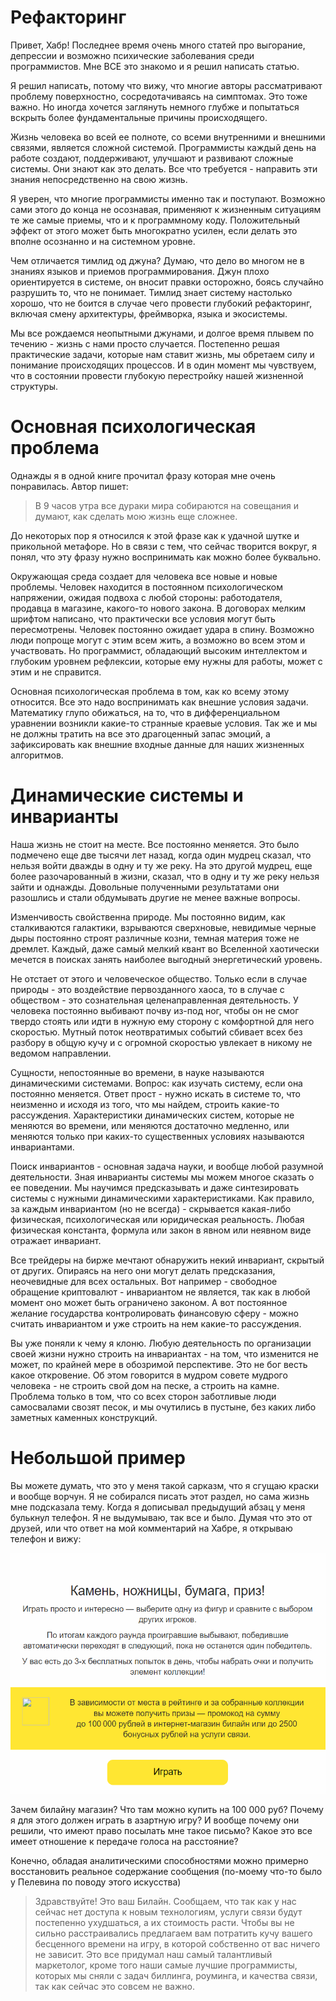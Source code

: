# Рефакторинг

Привет, Хабр! Последнее время очень много статей про выгорание, депрессии и
возможно психические заболевания среди программистов. Мне ВСЕ это знакомо
и я решил написать статью.

Я решил написать, потому что вижу, что многие авторы рассматривают проблему
поверхностно, сосредотачиваясь на симптомах. Это тоже важно. Но иногда 
хочется заглянуть немного глубже и попытаться вскрыть более фундаментальные
причины происходящего.

Жизнь человека во всей ее полноте, со всеми внутренними и внешними связями,
является сложной системой. Программисты каждый день на работе создают,
поддерживают, улучшают и развивают сложные системы. Они знают как это
делать. Все что требуется - направить эти знания непосредственно на
свою жизнь.

Я уверен, что многие программисты именно так и поступают. Возможно сами этого 
до конца не осознавая, применяют к жизненным ситуациям те же самые приемы,
что и к программному коду. Положительный эффект от этого может быть 
многократно усилен, если делать это вполне осознанно и на системном уровне.

Чем отличается тимлид од джуна? Думаю, что дело во многом не в знаниях языков
и приемов программирования. Джун плохо ориентируется в системе, он вносит
правки осторожно, боясь случайно разрушить то, что не понимает.
Тимлид знает систему настолько хорошо, что не боится в случае чего провести
глубокий рефакторинг, включая смену архитектуры, фреймворка, языка и экосистемы.

Мы все рождаемся неопытными джунами, и долгое время плывем по течению - жизнь с нами
просто случается. Постепенно решая практические задачи, которые нам ставит жизнь,
мы обретаем силу и понимание происходящих процессов. И в один момент мы чувствуем, 
что в состоянии провести глубокую перестройку нашей жизненной структуры.

# Основная психологическая проблема

Однажды я в одной книге прочитал фразу которая мне очень понравилась. Автор пишет:

> В 9 часов утра все дураки мира собираются на совещания и думают, как сделать
мою жизнь еще сложнее.

До некоторых пор я относился к этой фразе как к удачной шутке и прикольной метафоре.
Но в связи с тем, что сейчас творится вокруг, я понял, что эту фразу нужно воспринимать
как можно более буквально.

Окружающая среда создает для человека все новые и новые проблемы. Человек находится в постоянном
психологическом напряжении, ожидая подвоха с любой стороны: работодателя, продавца в магазине,
какого-то нового закона. В договорах мелким шрифтом написано, что практически все
условия могут быть пересмотрены. Человек постоянно ожидает удара в спину. Возможно люди попроще
могут с этим всем жить, а возможно во всем этом и участвовать. Но программист, обладающий высоким 
интеллектом и глубоким уровнем рефлексии, которые ему нужны для работы, может с этим и не справится.

Основная психологическая проблема в том, как ко всему этому относится. 
Все это надо воспринимать как внешние условия задачи. Математику глупо
обижаться, на то, что в дифференциальном уравнении возникли какие-то странные краевые условия.
Так же и мы не должны тратить на все это драгоценный запас эмоций, а зафиксировать как внешние
входные данные для наших жизненных алгоритмов.

# Динамические системы и инварианты

Наша жизнь не стоит на месте. Все постоянно меняется. Это было подмечено еще две тысячи лет назад,
когда один мудрец сказал, что нельзя войти дважды в одну и ту же реку. На это другой мудрец, еще
более разочарованный в жизни, сказал, что в одну и ту же реку нельзя зайти и однажды. Довольные
полученными результатами они разошлись и стали обдумывать другие не менее важные вопросы.

Изменчивость свойственна природе. Мы постоянно видим, как сталкиваются галактики, взрываются
сверхновые, невидимые черные дыры постоянно строят различные козни, темная материя тоже
не дремлет. Каждый, даже самый мелкий квант во Вселенной хаотически мечется в поисках занять
наиболее выгодный энергетический уровень. 

Не отстает от этого и человеческое общество. Только если в случае природы - это воздействие 
первозданного хаоса, то в случае с обществом - это сознательная целенаправленная деятельность. 
У человека постоянно выбивают почву из-под ног, чтобы он не смог твердо стоять или идти
в нужную ему сторону с комфортной для него скоростью. Мутный поток неотвратимых событий 
сбивает всех без разбору в общую кучу и с огромной скоростью увлекает в никому 
не ведомом направлении.

Сущности, непостоянные во времени, в науке называются динамическими системами. Вопрос: как
изучать систему, если она постоянно меняется. Ответ прост - нужно искать в системе то, что 
неизменно и исходя из того, что мы найдем, строить какие-то рассуждения. Характеристики
динамических систем, которые не меняются во времени, или меняются достаточно медленно, или
меняются только при каких-то существенных условиях называются инвариантами. 

Поиск инвариантов - основная задача науки, и вообще любой разумной деятельности. 
Зная инварианты системы мы можем многое сказать о ее поведении. Мы научимся предсказывать 
и даже синтезировать системы с нужными динамическими
характеристиками. Как правило, за каждым инвариантом (но не всегда) - скрывается какая-либо
физическая, психологическая или юридическая реальность. Любая физическая константа, формула
или закон в явном или неявном виде отражает инвариант.

Все трейдеры на бирже мечтают обнаружить некий инвариант, скрытый от других. Опираясь
на него они могут делать предсказания, неочевидные для всех остальных. Вот например - свободное 
обращение криптовалют - инвариантом не является, так как в любой момент
оно может быть ограничено законом. А вот постоянное желание государства контролировать финансовую 
сферу - можно считать инвариантом и уже строить на нем какие-то рассуждения. 

Вы уже поняли к чему я клоню. Любую деятельность по организации своей жизни нужно строить
на инвариантах - на том, что изменится не может, по крайней мере в обозримой перспективе.
Это не бог весть какое откровение. Об этом говорится в мудром совете мудрого человека - не строить
свой дом на песке, а строить на камне. Проблема только в том, что со всех сторон заботливые
люди самосвалами свозят песок, и мы очутились в пустыне, без каких либо заметных каменных 
конструкций.

# Небольшой пример

Вы можете думать, что это у меня такой сарказм, что я сгущаю краски и вообще ворчун.
Я не собирался писать этот раздел, но сама жизнь мне подсказала тему.
Когда я дописывал предыдущий абзац у меня булькнул телефон. Я не выдумываю, так все
и было. Думая что это от друзей, или что ответ на мой комментарий на Хабре, я открываю
телефон и вижу:

![beeline](beeline.png)

Зачем билайну магазин? Что там можно купить на 100 000 руб?
Почему я для этого должен играть в азартную игру? И вообще 
почему они решили, что имеют право посылать мне такое письмо?
Какое это все имеет отношение к передаче голоса на расстояние?

Конечно, обладая аналитическими способностями можно примерно восстановить
реальное содержание сообщения (по-моему что-то было у Пелевина по поводу
этого искусства)

> Здравствуйте! Это ваш Билайн. Сообщаем, что так как у нас сейчас нет доступа
> к новым технологиям, услуги связи будут постепенно ухудшаться, а их стоимость
> расти. Чтобы вы не сильно расстраивались предлагаем вам потратить 
> кучу вашего бесценного времени на игру, в которой собственно от вас ничего 
> не зависит. Это все придумал наш самый талантливый маркетолог, кроме того
> наши самые лучшие программисты, которых мы сняли с задач биллинга, роуминга,
> и качества связи, так как сейчас это совсем не важно.







